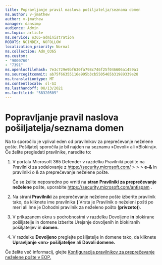 ```yaml
---
title: Popravljanje pravil naslova pošiljatelja/seznama domen
ms.author: v-jmathew
author: v-jmathew
manager: dansimp
audience: Admin
ms.topic: article
ms.service: o365-administration
ROBOTS: NOINDEX, NOFOLLOW
localization_priority: Normal
ms.collection: Adm_O365
ms.custom:
- "9000760"
- "7391"
ms.openlocfilehash: 7e3c729e9bf630fa798c746f25f046606a1459a1
ms.sourcegitcommit: ab75f66355116e995b3cb5505465b31989339e28
ms.translationtype: MT
ms.contentlocale: sl-SI
ms.lasthandoff: 08/13/2021
ms.locfileid: "58320505"
---
```

# <a name="fix-sender-addressdomain-list-rules"></a>Popravljanje pravil naslova pošiljatelja/seznama domen

Na to sporočilo je vplival eden od pravilnikov za preprečevanje neželene pošte. Pošiljatelj sporočila je bil najden na seznamu »Dovoli« ali »Blokiraj«. Če želite pregledati pravilnike, naredite to:

1. V portalu Microsoft 365 Defender v razdelku Pravilniki pojdite na Pravilniki za sodelovanje z <https://security.microsoft.com/>  \>  \>  \> **e-&**  in pravilniki o & za preprečevanje neželene pošte.

   Če se želite neposredno po vrniti na **stran Pravilniki za preprečevanje neželene** pošte, uporabite <https://security.microsoft.com/antispam> .

2. Na strani **Pravilniki** za preprečevanje neželene pošte izberite pravilnik tako, da  kliknete ime pravilnika **(** Vrsta je Pravilnik o neželeni pošti po meri ali Ime je Dohodni pravilnik za neželeno pošto **(privzeto)**). 
3. V prikazanem oknu s podrobnostmi v razdelku Dovoljene **in** blokirane pošiljatelje in domene izberite Urejanje dovoljenih in blokiranih pošiljateljev in **domen.**
4. V razdelku **Dovoljeno** preglejte pošiljatelje in domene tako, da kliknete **Upravljanje \<nn\> pošiljateljev** ali **Dovoli domene.**

Če želite več informacij, glejte [Konfiguracija pravilnikov za preprečevanje neželene pošte v EOP.](https://docs.microsoft.com/microsoft-365/security/office-365-security/configure-your-spam-filter-policies)
